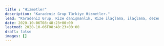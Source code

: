 ```yaml
---
title : "Hizmetler"
description: "Karadeniz Grup Türkiye Hizmetler."
lead: "Karadeniz Grup, Rize danışmanlık, Rize ilaçlama, ilaçlama, dezenfeksiyon, Sistem Belgelendirme, Çevre Danışmanlık Hizmetleri, TSE / CE İşareti Belgelendirme, Marka / Barkod Numarası Tescil İşlemleri, Güvenli Turizm Belgelendirmesi, Tarımsal Ürünlerinin Belgelendirilmesi, Gıda Sektörü Belgelendirme ile hizmetinizdeyiz."
date: 2020-10-06T08:48:23+00:00
lastmod: 2020-10-06T08:48:23+00:00
draft: false
images: []
---
```

